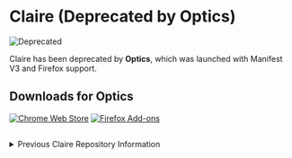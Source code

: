 # **Claire (Deprecated by Optics)**

![Deprecated](https://img.shields.io/badge/STATUS-DEPRECATED-E81403)

Claire has been deprecated by **Optics**, which was launched with Manifest V3 and Firefox support.

## Downloads for Optics

[![Chrome Web Store](https://img.shields.io/chrome-web-store/v/mdjgbjnbdnhneejmmaabmccfehigbjbe.svg)](https://chrome.google.com/webstore/detail/optics/mdjgbjnbdnhneejmmaabmccfehigbjbe)
[![Firefox Add-ons](https://img.shields.io/amo/v/cloudflare-optics.svg)](https://addons.mozilla.org/firefox/addon/cloudflare-optics/)

##
##

<details>

<summary>Previous Claire Repository Information</summary>

# Claire

**-- Claire Downloads Removed --**

Claire is a Google Chrome extension that turns orange if the current page is on the [Cloudflare](https://www.cloudflare.com) network.
Clicking on the icon will show additional information about the page.

## Installation

**-- Claire Downloads Removed --**

### From source

To use the extension from source:

* Clone this repository (`git clone https://github.com/cloudflare/claire.git`)
* In the checked out directory, run `yarn install && yarn run build`.
* Bring up the extensions page (Wrench icon -> Tools -> Extensions)
* If Developer mode is not checked, check it and this will expose a few additional buttons
* Click on the Load unpacked extension button and browse to the "dist" folder in the Claire repo folder

##
##

# Claire's Previous Markdown
An unedited version of the previous README can be found here:
https://github.com/cloudflare/claire/blob/4620115c4c7e216eeafcb2acce6e49ad6e58086a/README.markdown

</details>

